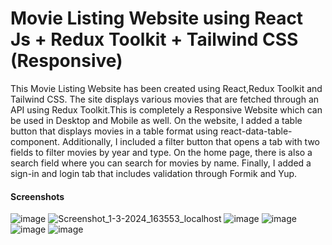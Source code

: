 <h1>Movie Listing Website using React Js + Redux Toolkit + Tailwind CSS (Responsive)</h1>
<p>This Movie Listing Website has been created using React,Redux Toolkit and Tailwind CSS.
  The site displays various movies that are fetched through an API using Redux Toolkit.This is completely a Responsive Website which can be used in Desktop and Mobile as well.
  On the website, I added a table button that displays movies in a table format using react-data-table-component.
  Additionally, I included a filter button that opens a tab with two fields to filter movies by year and type. 
  On the home page, there is also a search field where you can search for movies by name.
  Finally, I added a sign-in and login tab that includes validation through Formik and Yup.
  
</p>

<h4 style="margin-auto">Screenshots</h2>

![image](https://github.com/ayushkumarY/Movie-RTK/assets/109496307/70a14ea0-a39e-47ee-b099-6394882bd60b)
![Screenshot_1-3-2024_163553_localhost](https://github.com/ayushkumarY/Movie-RTK/assets/109496307/c39ed2f9-e96a-4acf-aa32-93e2d8e60c90)
![image](https://github.com/ayushkumarY/Movie-RTK/assets/109496307/6b7d2cc1-7a6f-492a-beeb-299f584c8adc)
![image](https://github.com/ayushkumarY/Movie-RTK/assets/109496307/15714ce5-06cc-43d4-b95e-72eed60bb6af)
![image](https://github.com/ayushkumarY/Movie-RTK/assets/109496307/7f7241a1-006c-4131-b22f-0f83965c33a4)
![image](https://github.com/ayushkumarY/Movie-RTK/assets/109496307/0e8bfb15-a978-45d2-9a13-4d4bc58f5f74)
